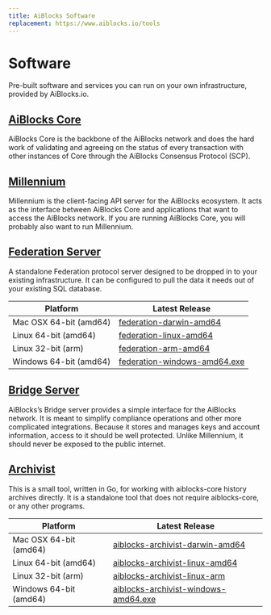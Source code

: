 ```yaml
---
title: AiBlocks Software
replacement: https://www.aiblocks.io/tools
---
```

# Software

Pre-built software and services you can run on your own infrastructure, provided by AiBlocks.io.

## [AiBlocks Core](../aiblocks-core/software/admin.md)
AiBlocks Core is the backbone of the AiBlocks network and does the hard work of validating and agreeing on the status of every transaction with other instances of Core through the AiBlocks Consensus Protocol (SCP).

## [Millennium](https://github.com/aiblocks/go/tree/master/services/millennium)
Millennium is the client-facing API server for the AiBlocks ecosystem. It acts as the interface between AiBlocks Core and applications that want to access the AiBlocks network. If you are running AiBlocks Core, you will probably also want to run Millennium.

## [Federation Server](https://github.com/aiblocks/go/tree/master/services/federation)
A standalone Federation protocol server designed to be dropped in to your existing infrastructure. It can be configured to pull the data it needs out of your existing SQL database.

| Platform       | Latest Release                                                                         |
|----------------|------------------------------------------------------------------------------------------|
| Mac OSX 64-bit (amd64) | [federation-darwin-amd64](https://github.com/aiblocks/go/releases/download/federation-v0.2.0/federation-v0.2.0-darwin-amd64.tar.gz)      |
| Linux 64-bit (amd64)  | [federation-linux-amd64](https://github.com/aiblocks/go/releases/download/federation-v0.2.0/federation-v0.2.0-linux-amd64.tar.gz)       |
| Linux 32-bit (arm)  | [federation-arm-amd64](https://github.com/aiblocks/go/releases/download/federation-v0.2.0/federation-v0.2.0-linux-arm.tar.gz)       |
| Windows 64-bit (amd64) | [federation-windows-amd64.exe](https://github.com/aiblocks/go/releases/download/federation-v0.2.0/federation-v0.2.0-windows-amd64.zip) |

## [Bridge Server](https://github.com/aiblocks/go/tree/master/services/bridge)
AiBlocks’s Bridge server provides a simple interface for the AiBlocks network. It is meant to simplify compliance operations and other more complicated integrations. Because it stores and manages keys and account information, access to it should be well protected. Unlike Millennium, it should never be exposed to the public internet.

## [Archivist](https://github.com/aiblocks/go/tree/master/tools/aiblocks-archivist)
This is a small tool, written in Go, for working with aiblocks-core history archives directly. It is a standalone tool that does not require aiblocks-core, or any other programs.


| Platform       | Latest Release                                                                        |
|----------------|------------------------------------------------------------------------------------------|
| Mac OSX 64-bit (amd64) | [aiblocks-archivist-darwin-amd64](https://github.com/aiblocks/go/releases/download/aiblocks-archivist-v0.1.0/aiblocks-archivist-v0.1.0-darwin-amd64.tar.gz)      |
| Linux 64-bit (amd64)   | [aiblocks-archivist-linux-amd64](https://github.com/aiblocks/go/releases/download/aiblocks-archivist-v0.1.0/aiblocks-archivist-v0.1.0-linux-amd64.tar.gz)       |
| Linux 32-bit (arm)   | [aiblocks-archivist-linux-arm](https://github.com/aiblocks/go/releases/download/aiblocks-archivist-v0.1.0/aiblocks-archivist-v0.1.0-linux-arm.tar.gz)       |
| Windows 64-bit (amd64) | [aiblocks-archivist-windows-amd64.exe](https://github.com/aiblocks/go/releases/download/aiblocks-archivist-v0.1.0/aiblocks-archivist-v0.1.0-windows-amd64.zip) |
